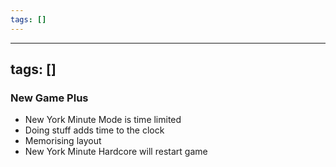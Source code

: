 ```yaml
---
tags: []
---
```


---
tags: []
---

### New Game Plus
- New York Minute Mode is time limited
- Doing stuff adds time to the clock
- Memorising layout
- New York Minute Hardcore will restart game